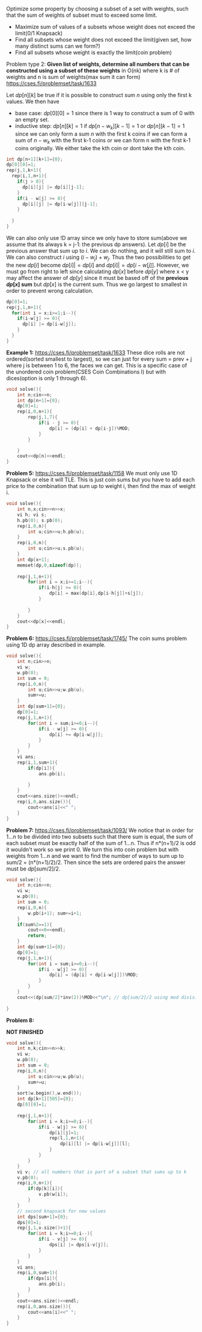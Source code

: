 Optimize some property by choosing a subset of a set with weights, such that the sum of weights of subset must to exceed some limit.
- Maximize sum of values of a subsets whose weight does not exceed the limit(0/1 Knapsack)
- Find all subsets whose weight does not exceed the limit(given set, how many distinct sums can we form?)
- Find all subsets whose weight is exactly the limit(coin problem)

Problem type 2:
**Given list of weights, determine all numbers that can be constructed using a subset of these weights** in O(nk) where k is # of weights and n is sum of weights(max sum it can form)
https://cses.fi/problemset/task/1633

Let $dp[n][k]$ be true if it is possible to construct sum $n$ using only the first k values. We then have 
- base case: $dp[0][0] = 1$ since there is 1 way to construct a sum of 0 with an empty set.
- inductive step: $dp[n][k] = 1$ if $dp[n-w_k][k-1] = 1$ or $dp[n][k-1] = 1$ since we can only form a sum $n$ with the first k coins if we can form a sum of $n-w_k$ with the first k-1 coins or we can form n with the first k-1 coins originally. We either take the kth coin or dont take the kth coin.

```cpp
int dp[n+1][k+1]={0};
dp[0][0]=1;
rep(j,1,k+1){
  rep(i,1,n+1){
    if(j > 0){
      dp[i][j] |= dp[i][j-1];
    }
    if(i - w[j] >= 0){
      dp[i][j] |= dp[i-w[j]][j-1];
    }
    
  }
}
``` 

We can also only use !D array since we only have to store sum(above we assume that its always k = j-1: the previous dp answers). Let $dp[i]$ be the previous answer that sum up to $i$. We can do nothing, and it will still sum to $i$. We can also construct $i$ using $(i - w_j) + w_j$. Thus the two possibilities to get the new $dp[i]$ become $dp[i] |= dp[i]$ and $dp[i] |=  dp[i-w[j]]$. However, we must go from right to left since calculating $dp[x]$ before $dp[y]$ where x < y may affect the answer of $dp[y]$ since it must be based off of the **previous $dp[x]$ sum** but $dp[x]$ is the current sum. Thus we go largest to smallest in order to prevent wrong calculation.

```cpp
dp[0]=1;
rep(j,1,n+1){
  for(int i = x;i>=1;i--){
    if(i-w[j] >= 0){
      dp[i] |= dp[i-w[j]];
    }       
  }
}
```

**Example 1:** https://cses.fi/problemset/task/1633
These dice rolls are not ordered(sorted smallest to largest), so we can just for every sum = prev + j where j is between 1 to 6, the faces we can get. This is a specific case of the unordered coin problem(CSES Coin Combinations I) but with dices(option is only 1 through 6).
```cpp
void solve(){
    int n;cin>>n;
    int dp[n+1]={0};
    dp[0]=1;
    rep(i,0,n+1){
        rep(j,1,7){
            if(i - j >= 0){
                dp[i] = (dp[i] + dp[i-j])%MOD;
            }
        }

    }
    cout<<dp[n]<<endl;
}
```



**Problem 5:** https://cses.fi/problemset/task/1158
We must only use 1D Knapsack or else it will TLE. This is just coin sums but you have to add each price to the combination that sum up to weight i, then find the max of weight i.


```cpp
void solve(){
    int n,x;cin>>n>>x;
    vi h; vi s;
    h.pb(0); s.pb(0);
    rep(i,0,n){
        int u;cin>>u;h.pb(u);
    }
    rep(i,0,n){
        int u;cin>>u;s.pb(u);
    }
    int dp[x+1];
    memset(dp,0,sizeof(dp));
    
    rep(j,1,n+1){
        for(int i = x;i>=1;i--){
            if(i-h[j] >= 0){
                dp[i] = max(dp[i],dp[i-h[j]]+s[j]);
            }
            
        }
    }
    cout<<dp[x]<<endl;
}
```

**Problem 6:** https://cses.fi/problemset/task/1745/
The coin sums problem using 1D dp array described in example.
```cpp
void solve(){
    int n;cin>>n;
    vi w; 
    w.pb(0); 
    int sum = 0;
    rep(i,0,n){
        int u;cin>>u;w.pb(u);
        sum+=u;
    }
    int dp[sum+1]={0};
    dp[0]=1;
    rep(j,1,n+1){
        for(int i = sum;i>=0;i--){
            if(i - w[j] >= 0){
                dp[i] += dp[i-w[j]];
            }
        }
    }
    vi ans;
    rep(i,1,sum+1){
        if(dp[i]){
            ans.pb(i);
           
        }
    }
    cout<<ans.size()<<endl;
    rep(i,0,ans.size()){
        cout<<ans[i]<<" ";
    }
}
```

**Problem 7:** https://cses.fi/problemset/task/1093/
We notice that in order for 1...n to be divided into two subsets such that there sum is equal, the sum of each subset must be exactly half of the sum of 1...n. Thus if n*(n+1)/2 is odd it wouldn't work so we print 0. 
We turn this into coin problem but with weights from 1...n and we want to find the number of ways to sum up to sum/2 = (n*(n+1)/2)/2. Then since the sets are ordered pairs the answer must be $dp[sum/2] / 2$.

```cpp
void solve(){
    int n;cin>>n;
    vi w; 
    w.pb(0); 
    int sum = 0;
    rep(i,0,n){
        w.pb(i+1); sum+=i+1;
    }
    if(sum%2==1){
        cout<<0<<endl;
        return;
    }
    int dp[sum+1]={0};
    dp[0]=1;
    rep(j,1,n+1){
        for(int i = sum;i>=0;i--){
            if(i - w[j] >= 0){
                dp[i] = (dp[i] + dp[i-w[j]])%MOD;
            }
        }
    }
    cout<<(dp[sum/2]*inv(2))%MOD<<"\n"; // dp[sum/2]/2 using mod division with inverse
    
}
```

**Problem 8:**

**NOT FINISHED**
```cpp
void solve(){
    int n,k;cin>>n>>k;
    vi w; 
    w.pb(0); 
    int sum = 0;
    rep(i,0,n){
        int u;cin>>u;w.pb(u);
        sum+=u;
    }
    sort(w.begin(),w.end());
    int dp[k+1][505]={0};
    dp[0][0]=1;
    
    rep(j,1,n+1){
        for(int i = k;i>=0;i--){
            if(i - w[j] >= 0){
                dp[i][j]=1;
                rep(l,1,n+1){
                    dp[i][l] |= dp[i-w[j]][l];
                }
            }
        }
    }
    vi v; // all numbers that is part of a subset that sums up to k
    v.pb(0);
    rep(i,0,n+1){
        if(dp[k][i]){
            v.pb(w[i]);
        }
    }
    // second knapsack for new values
    int dps[sum+1]={0};
    dps[0]=1;
    rep(j,1,v.size()+1){
        for(int i = k;i>=0;i--){
            if(i - v[j] >= 0){
                dps[i] |= dps[i-v[j]];
            }
        }
    }
    vi ans;
    rep(i,0,sum+1){
        if(dps[i]){
            ans.pb(i);
        }
    }
    cout<<ans.size()<<endl;
    rep(i,0,ans.size()){
        cout<<ans[i]<<" ";
    }
}
 
```

